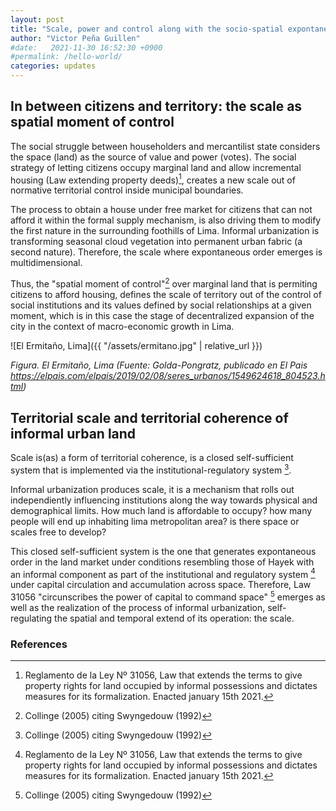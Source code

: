```yaml
---
layout: post
title: "Scale, power and control along with the socio-spatial expontaneous order"
author: "Victor Peña Guillen"
#date:   2021-11-30 16:52:30 +0900
#permalink: /hello-world/
categories: updates
---
```


## In between citizens and territory: the scale as spatial moment of control

The social struggle between householders and mercantilist state considers the space (land) as the source of value and power (votes). The social strategy of letting citizens occupy marginal land and allow incremental housing (Law extending property deeds)[^1], creates a new scale out of normative territorial control inside municipal boundaries.

The process to obtain a house under free market for citizens that can not afford it within the formal supply mechanism, is also driving them to modify the first nature in the surrounding foothills of Lima. Informal urbanization is transforming seasonal cloud vegetation into permanent urban fabric (a second nature). Therefore, the scale where expontaneous order emerges is multidimensional.

Thus, the "spatial moment of control"[^2] over marginal land that is permiting citizens to afford housing, defines the scale of territory out of the control of social institutions and its values defined by social relationships at a given moment, which is in this case the stage of decentralized expansion of the city in the context of macro-economic growth in Lima.

![El Ermitaño, Lima]({{ "/assets/ermitano.jpg" | relative_url }})

*Figura. El Ermitaño, Lima (Fuente: Golda-Pongratz, publicado en El Pais <https://elpais.com/elpais/2019/02/08/seres_urbanos/1549624618_804523.html>)*

## Territorial scale and territorial coherence of informal urban land

Scale is(as) a form of territorial coherence, is a closed self-sufficient system that is implemented via the institutional-regulatory system [^2].

Informal urbanization produces scale, it is a mechanism that rolls out independiently influencing institutions along the way towards physical and demographical limits. How much land is affordable to occupy? how many people will end up inhabiting lima metropolitan area? is there space or scales free to develop?

This closed self-sufficient system is the one that generates expontaneous order in the land market under conditions resembling those of Hayek with an informal component as part of the institutional and regulatory system [^1] under capital circulation and accumulation across space. Therefore, Law 31056 "circunscribes the power of capital to command space" [^2] emerges as well as the realization of the process of informal urbanization, self-regulating the spatial and temporal extend of its operation: the scale.

### References

[^1]: Reglamento de la Ley Nº 31056, Law that extends the terms to give property rights for land occupied by informal possessions and dictates measures for its formalization. Enacted january 15th 2021.

[^2]: Collinge (2005) citing Swyngedouw (1992)
